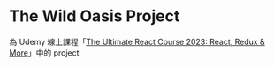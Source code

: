 # The Wild Oasis Project

為 Udemy 線上課程「[The Ultimate React Course 2023: React, Redux & More](https://www.udemy.com/course/the-ultimate-react-course/)」中的 project
